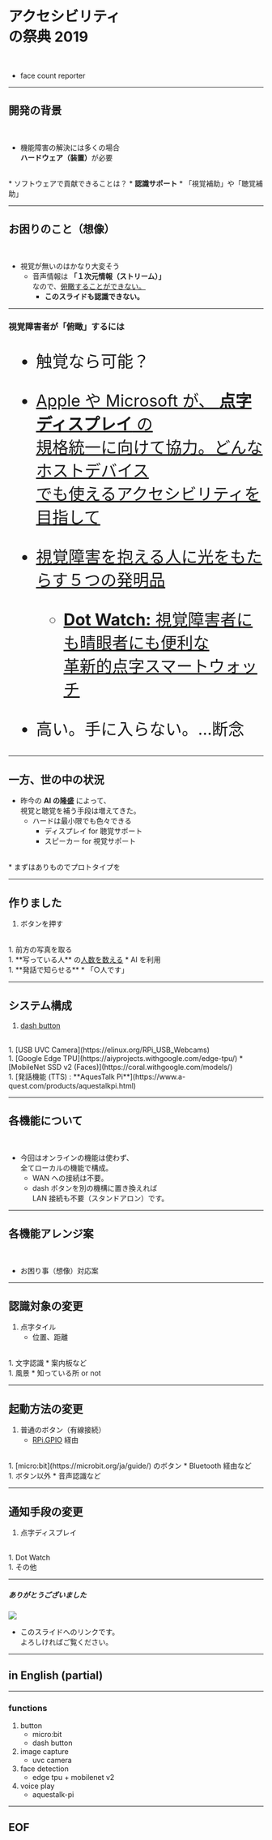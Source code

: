# アクセシビリティ<br>の祭典 2019

<br>

* face count reporter

---

## 開発の背景

<br>

* 機能障害の解決には多くの場合  
<b>ハードウェア（装置）</b>が必要  
<br>
* ソフトウェアで貢献できることは？
	* <b>認識サポート</b>
		* 「視覚補助」や「聴覚補助」

---

## お困りのこと（想像）

<br>

* 視覚が無いのはかなり大変そう
	* 音声情報は <b>「１次元情報（ストリーム）」</b>  
	なので、<u>俯瞰することができない。</u>
		* <b>このスライドも認識できない。</b>

---

### 視覚障害者が「俯瞰」するには

<font size="6">

* 触覚なら可能？

* [Apple や Microsoft が、 **点字ディスプレイ** の<br>規格統一に向けて協力。どんなホストデバイス<br>でも使えるアクセシビリティを目指して](https://www.gizmodo.jp/2018/06/usb-baille-displays.html)

* [視覚障害を抱える人に光をもたらす５つの発明品](https://www.redbull.com/jp-ja/inventions-to-help-visually-impaired-people)
	* [**Dot Watch:** 視覚障害者にも晴眼者にも便利な<br>革新的点字スマートウォッチ](https://www.thxpalm.com/2018/07/dot-watch.html?m=1)  

* 高い。手に入らない。…断念

</font>

---

## 一方、世の中の状況

* 昨今の **AI の隆盛** によって、  
視覚と聴覚を補う手段は増えてきた。
	* ハードは最小限でも色々できる
		* ディスプレイ for 聴覚サポート
		* スピーカー for 視覚サポート  
<br>
* まずはありものでプロトタイプを

---

## 作りました

1. ボタンを押す  
<br>
1. 前方の写真を取る  
<br>
1. **写っている人** の<u>人数を数える</u>
	* AI を利用  
<br>
1. **発話で知らせる**
	* 「○人です」

---

## システム構成

1. [dash button](https://aws.amazon.com/jp/iotbutton/)  
<br>
1. [USB UVC Camera](https://elinux.org/RPi_USB_Webcams)  
<br>
1. [Google Edge TPU](https://aiyprojects.withgoogle.com/edge-tpu/)
	* [MobileNet SSD v2 (Faces)](https://coral.withgoogle.com/models/)  
<br>
1. [発話機能 (TTS) : **AquesTalk Pi**](https://www.a-quest.com/products/aquestalkpi.html)

---

## 各機能について

<br>

* 今回はオンラインの機能は使わず、  
全てローカルの機能で構成。
	* WAN への接続は不要。
	* dash ボタンを別の機構に置き換えれば  
	LAN 接続も不要（スタンドアロン）です。

---

## 各機能アレンジ案

<br>

* お困り事（想像）対応案

---

## 認識対象の変更

1. 点字タイル
	* 位置、距離  
<br>
1. 文字認識
	* 案内板など  
<br>
1. 風景
	* 知っている所 or not

---

## 起動方法の変更

1. 普通のボタン（有線接続）
	* [RPi.GPIO](https://tool-lab.com/make/raspberrypi-startup-26/) 経由  
<br>
1. [micro:bit](https://microbit.org/ja/guide/) のボタン
	* Bluetooth 経由など  
<br>
1. ボタン以外
	* 音声認識など

---

## 通知手段の変更

1. 点字ディスプレイ  
<br>
1. Dot Watch  
<br>
1. その他

---

##### ありがとうございました

![](../images/qr_face_count_reporter.png)

* このスライドへのリンクです。  
よろしければご覧ください。

---

## in English (partial)

---

### functions

1. button
	* micro:bit
	* dash button
1. image capture
	* uvc camera
1. face detection
	* edge tpu + mobilenet v2
1. voice play
	* aquestalk-pi

---

## EOF
